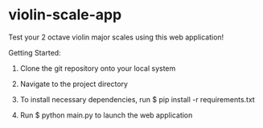 # violin-scale-app
Test your 2 octave violin major scales using this web application!

Getting Started:
1. Clone the git repository onto your local system

2. Navigate to the project directory

3. To install necessary dependencies, run $ pip install -r requirements.txt

4. Run $ python main.py to launch the web application
